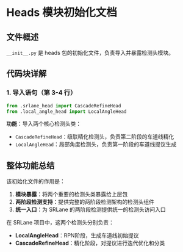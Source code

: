 # Heads 模块初始化文档

## 文件概述
`__init__.py` 是 heads 包的初始化文件，负责导入并暴露检测头模块。

## 代码块详解

### 1. 导入语句（第 3-4 行）
```python
from .srlane_head import CascadeRefineHead
from .local_angle_head import LocalAngleHead
```
**功能**：导入两个核心检测头类：
- `CascadeRefineHead`：级联精化检测头，负责第二阶段的车道线精化
- `LocalAngleHead`：局部角度检测头，负责第一阶段的车道线提议生成

## 整体功能总结

该初始化文件的作用是：
1. **模块暴露**：将两个重要的检测头类暴露给上层包
2. **两阶段检测支持**：提供完整的两阶段检测架构的检测头组件
3. **统一入口**：为 SRLane 的两阶段检测提供统一的检测头访问入口

在 SRLane 项目中，这两个检测头分别负责：
- **LocalAngleHead**：RPN阶段，生成车道线初始提议
- **CascadeRefineHead**：精化阶段，对提议进行迭代优化和分类